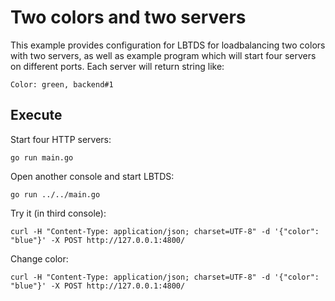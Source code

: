 # Two colors and two servers

This example provides configuration for LBTDS for loadbalancing two colors with two servers, as well as example program which will start four servers on different ports. Each server will return string like:

```
Color: green, backend#1
```

## Execute

Start four HTTP servers:

```
go run main.go
```

Open another console and start LBTDS:

```
go run ../../main.go
```

Try it (in third console):

```
curl -H "Content-Type: application/json; charset=UTF-8" -d '{"color": "blue"}' -X POST http://127.0.0.1:4800/
```

Change color:

```
curl -H "Content-Type: application/json; charset=UTF-8" -d '{"color": "blue"}' -X POST http://127.0.0.1:4800/
```